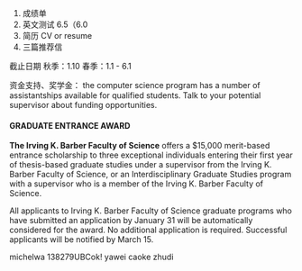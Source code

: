 1. 成绩单
2. 英文测试 6.5（6.0
3. 简历 CV or resume
4. 三篇推荐信

截止日期
秋季：1.10
春季：1.1 - 6.1

资金支持、奖学金：
the computer science program has a number of assistantships available for qualified students. Talk to your potential supervisor about funding opportunities.

#### **GRADUATE ENTRANCE AWARD**

**The Irving K. Barber Faculty of Science** offers a $15,000 merit-based entrance scholarship to three exceptional individuals entering their first year of thesis-based graduate studies under a supervisor from the Irving K. Barber Faculty of Science, or an Interdisciplinary Graduate Studies program with a supervisor who is a member of the Irving K. Barber Faculty of Science.

All applicants to Irving K. Barber Faculty of Science graduate programs who have submitted an application by January 31 will be automatically considered for the award. No additional application is required. Successful applicants will be notified by March 15.

michelwa
138279UBCok!
yawei
caoke
zhudi